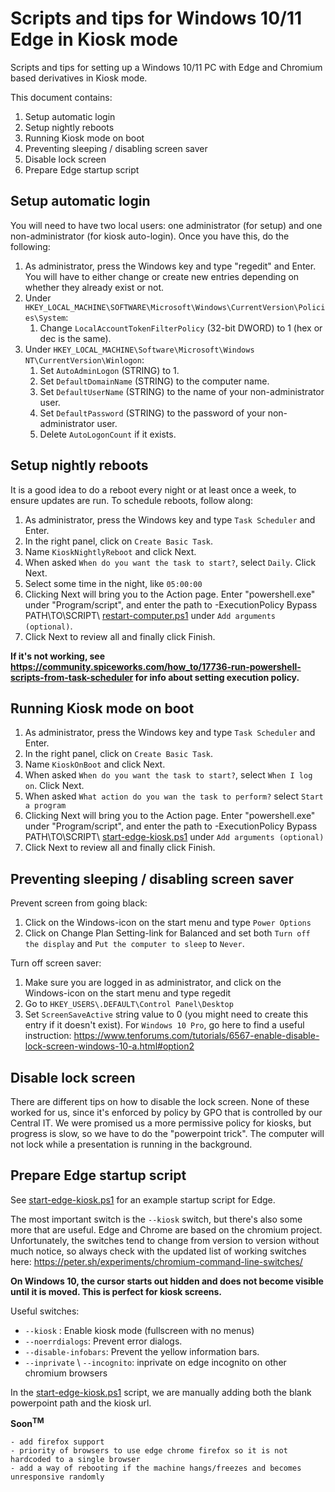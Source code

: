 # Scripts and tips for Windows 10/11 Edge in Kiosk mode
Scripts and tips for setting up a Windows 10/11 PC with Edge and Chromium based derivatives in Kiosk mode.

This document contains:

1. Setup automatic login
2. Setup nightly reboots
3. Running Kiosk mode on boot
4. Preventing sleeping / disabling screen saver
5. Disable lock screen
6. Prepare Edge startup script

## Setup automatic login

You will need to have two local users: one administrator (for setup) and one non-administrator (for kiosk auto-login). Once you have this, do the following:

1. As administrator, press the Windows key and type "regedit" and Enter.
You will have to either change or create new entries depending on whether they already exist or not.
2. Under `HKEY_LOCAL_MACHINE\SOFTWARE\Microsoft\Windows\CurrentVersion\Policies\System`:
    1. Change `LocalAccountTokenFilterPolicy` (32-bit DWORD) to 1 (hex or dec is the same).
3. Under `HKEY_LOCAL_MACHINE\Software\Microsoft\Windows NT\CurrentVersion\Winlogon`:
    1. Set `AutoAdminLogon` (STRING) to 1.
    2. Set `DefaultDomainName` (STRING) to the computer name.
    3. Set `DefaultUserName` (STRING) to the name of your non-administrator user.
    4. Set `DefaultPassword` (STRING) to the password of your non-administrator user. 
    5. Delete `AutoLogonCount` if it exists.

## Setup nightly reboots

It is a good idea to do a reboot every night or at least once a week, to ensure updates are run.
To schedule reboots, follow along:

1.	As administrator, press the Windows key and type `Task Scheduler` and Enter.
2.	In the right panel, click on `Create Basic Task`.
3.	Name `KioskNightlyReboot` and click Next.
4.	When asked `When do you want the task to start?`, select `Daily`. Click Next.
5.	Select some time in the night, like `05:00:00`
6.	Clicking Next will bring you to the Action page. Enter "powershell.exe" under "Program/script",
    and enter the path to -ExecutionPolicy Bypass PATH\TO\SCRIPT\ [restart-computer.ps1](https://github.com/Stan524/Edge-Browser-Kiosk-Mode-Setup/blob/master/restart-computer.ps1) under `Add arguments (optional)`. 
7.	Click Next to review all and finally click Finish.

**If it's not working, see https://community.spiceworks.com/how_to/17736-run-powershell-scripts-from-task-scheduler for info about setting execution policy.**

## Running Kiosk mode on boot

1.	As administrator, press the Windows key and type `Task Scheduler` and Enter.
2.	In the right panel, click on `Create Basic Task`.
3.	Name `KioskOnBoot` and click Next.
4.	When asked `When do you want the task to start?`, select `When I log on`. Click Next.
5.	When asked `What action do you wan the task to perform?` select `Start a program`
6.	Clicking Next will bring you to the Action page. Enter "powershell.exe" under "Program/script",
	and enter the path to -ExecutionPolicy Bypass PATH\TO\SCRIPT\ [start-edge-kiosk.ps1](https://github.com/Stan524/Edge-Browser-Kiosk-Mode-Setup/blob/master/start-edge-kiosk.ps1) under `Add arguments (optional)`
7.	Click Next to review all and finally click Finish.

## Preventing sleeping / disabling screen saver

Prevent screen from going black:
1. Click on the Windows-icon on the start menu and type `Power Options`
2. Click on Change Plan Setting-link for Balanced and set both `Turn off the display` and `Put the computer to sleep` to `Never`.

Turn off screen saver:
1. Make sure you are logged in as administrator, and click on the Windows-icon on the start menu and type regedit
2. Go to `HKEY_USERS\.DEFAULT\Control Panel\Desktop`
3. Set `ScreenSaveActive` string value to 0 (you might need to create this entry if it doesn't exist). 
For `Windows 10 Pro`, go here to find a useful instruction: https://www.tenforums.com/tutorials/6567-enable-disable-lock-screen-windows-10-a.html#option2

## Disable lock screen

There are different tips on how to disable the lock screen. None of these worked for us, since it's enforced by policy by GPO that is controlled by our Central IT. We were promised us a more permissive policy for kiosks, but progress is slow, so we have to do the "powerpoint trick". The computer will not lock while a presentation is running in the background.

## Prepare Edge startup script

See [start-edge-kiosk.ps1](https://github.com/Stan524/Edge-Browser-Kiosk-Mode-Setup/blob/master/start-edge-kiosk.ps1) for an example startup script for Edge.

The most important switch is the `--kiosk` switch, but there's also some more that are useful. Edge and Chrome are based on the chromium project. Unfortunately, the switches tend to change from version to version without much notice, so always check with the updated list of working switches here: https://peter.sh/experiments/chromium-command-line-switches/

**On Windows 10, the cursor starts out hidden and does not become visible until it is moved. This is perfect for kiosk screens.**

Useful switches:

- `--kiosk` : Enable kiosk mode (fullscreen with no menus)
- `--noerrdialogs`: Prevent error dialogs.
- `--disable-infobars`: Prevent the yellow information bars.
- `--inprivate` \ `--incognito`: inprivate on edge incognito on other chromium browsers

In the [start-edge-kiosk.ps1](https://github.com/Stan524/Edge-Browser-Kiosk-Mode-Setup/blob/master/start-edge-kiosk.ps1) script, we are manually adding both the blank powerpoint path and the kiosk url.

**Soon<sup>TM</sup>**

	- add firefox support
	- priority of browsers to use edge chrome firefox so it is not hardcoded to a single browser
	- add a way of rebooting if the machine hangs/freezes and becomes unresponsive randomly